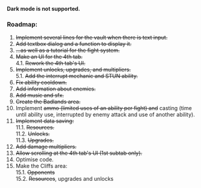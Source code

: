 **Dark mode is not supported.**  

### Roadmap:
1. ~~Implement several lines for the vault when there is text input.~~
2. ~~Add textbox dialog and a function to display it.~~
3. ~~...as well as a tutorial for the fight system.~~
4. ~~Make an UI for the 4th tab.~~  
4.1. ~~Rework the 4th tab's UI.~~
5. ~~Implement unlocks, upgrades, and multipliers.~~  
5.1. ~~Add the interrupt mechanic and STUN ability.~~
6. ~~Fix ability cooldown.~~
7. ~~Add information about enemies.~~
8. ~~Add music and sfx.~~
9. ~~Create the Badlands area.~~
10. Implement ~~ammo (limited uses of an ability per fight) and~~ casting (time until ability use, interrupted by enemy attack and use of another ability).
11. ~~Implement data saving:~~  
11.1. ~~Resources.~~  
11.2. ~~Unlocks.~~  
11.3. ~~Upgrades.~~
12. ~~Add damage multipliers.~~
13. ~~Allow scrolling at the 4th tab's UI (1st subtab only).~~
14. Optimise code.  
15. Make the Cliffs area:  
15.1. ~~Opponents~~  
15.2. ~~Resources~~, upgrades and unlocks

